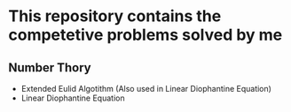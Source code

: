 # This repository contains the competetive problems solved by me

## Number Thory

* Extended Eulid Algotithm (Also used in Linear Diophantine Equation)
* Linear Diophantine Equation
